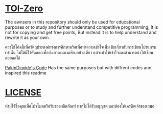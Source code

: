 # [TOI-Zero](https://toi-coding.informatics.buu.ac.th/home/)
The awnsers in this repository should only be used for educational purposes or to study and further understand competitive programming, It is not for copying and get free points, But instead it is to help understand and rewrite it as your own.

ควรใช้โค้ดนี้เพื่อวัตถุประสงค์ทางการศึกษาหรือเพื่อทำความเข้าใจเพิ่มเติมเกี่ยวกับการเขียนโปรแกรมเท่านั้น ไม่ได้มีไว้คัดลอกเพื่อส่งเอาคะแนนเพียงอย่างเดียว แต่จะทำให้เข้าใจและสามารถนำไปเขียนต่อยอดได้

[PakinDioxide's Code](https://github.com/PakinDioxide/TOI-zero) Has the same purposes but with diffrent codes and inspired this readme

# [LICENSE](https://github.com/pxsit/TOI-Zero/blob/main/LICENSE)
ห้ามใช้ชื่อคุณเพื่อโปรโมตหรือรับรองผลิตภัณฑ์ หากไม่ได้รับอนุญาต และต้องให้เครดิตเจ้าของเสมอ
